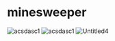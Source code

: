 # minesweeper
![acsdasc1](https://user-images.githubusercontent.com/36966005/159512845-ba67e2e5-2386-4f5b-8dda-ee7293afefb5.png)
![acsdasc1](https://user-images.githubusercontent.com/36966005/159512697-0207c505-80fb-4047-9d36-e7283283d4d8.png)
![Untitled4](https://user-images.githubusercontent.com/36966005/159512700-34f4a94b-5ab0-43e5-b5c3-050935d802ff.png)

